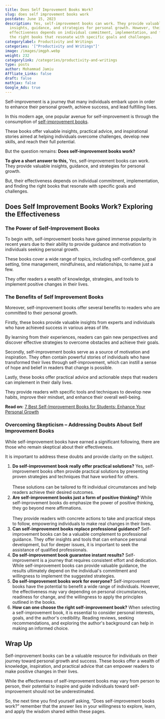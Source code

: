 ```yaml
---
title: Does Self Improvement Books Work?
slug: does self improvement books work
postdate: June 15, 2023
description: Yes, self-improvement books can work. They provide valuable
  insights, guidance, and strategies for personal growth. However, their
  effectiveness depends on individual commitment, implementation, and finding
  the right books that resonate with specific goals and challenges.
categorylabel: Productivity and Writings
categories: '["Productivity and Writings"]'
image: /images/imgph.webp
weight: 232
categorylink: /categories/productivity-and-writings
type: posts
author: Mohammad Jamiu
Affliate_Links: false
draft: false
mathjax: false
Google_Ads: true
---
```

Self-improvement is a journey that many individuals embark upon in order to enhance their personal growth, achieve success, and lead fulfilling lives. 

In this modern age, one popular avenue for self-improvement is through the consumption of [self-improvement books](/misce-post/best-self-improvement-books-for-students/). 

These books offer valuable insights, practical advice, and inspirational stories aimed at helping individuals overcome challenges, develop new skills, and reach their full potential. 

But the question remains: **Does self-improvement books work?**

**To give a short answer to this,** Yes, self-improvement books can work. They provide valuable insights, guidance, and strategies for personal growth. 

But, their effectiveness depends on individual commitment, implementation, and finding the right books that resonate with specific goals and challenges.

## **Does Self Improvement Books Work? Exploring the Effectiveness**

### **The Power of Self-Improvement Books**

To begin with, self-improvement books have gained immense popularity in recent years due to their ability to provide guidance and motivation to individuals seeking personal growth. 

These books cover a wide range of topics, including self-confidence, goal setting, time management, mindfulness, and relationships, to name just a few. 

They offer readers a wealth of knowledge, strategies, and tools to implement positive changes in their lives.

### **The Benefits of Self Improvement Books**

Moreover, self-improvement books offer several benefits to readers who are committed to their personal growth. 

Firstly, these books provide valuable insights from experts and individuals who have achieved success in various areas of life. 

By learning from their experiences, readers can gain new perspectives and discover effective strategies to overcome obstacles and achieve their goals.

Secondly, self-improvement books serve as a source of motivation and inspiration. They often contain powerful stories of individuals who have transformed their lives through self-improvement, which can instill a sense of hope and belief in readers that change is possible.

Lastly, these books offer practical advice and actionable steps that readers can implement in their daily lives. 

They provide readers with specific tools and techniques to develop new habits, improve their mindset, and enhance their overall well-being.

**Read on:** [7 Best Self-Improvement Books for Students: Enhance Your Personal Growth](/misce-post/best-self-improvement-books-for-students/)

### **Overcoming Skepticism – Addressing Doubts About Self Improvement Books**

While self-improvement books have earned a significant following, there are those who remain skeptical about their effectiveness. 

It is important to address these doubts and provide clarity on the subject.

1. **Do self-improvement book really offer practical solutions?**
   Yes, self-improvement books often provide practical solutions by presenting proven strategies and techniques that have worked for others. \
   \
   These solutions can be tailored to fit individual circumstances and help readers achieve their desired outcomes.
2. **Are self-improvement books just a form of positive thinking?**
   While self-improvement books do emphasize the power of positive thinking, they go beyond mere affirmations. \
   \
   They provide readers with concrete actions to take and practical steps to follow, empowering individuals to make real changes in their lives.
3. **Can self-improvement books replace professional guidance?**
   Self-improvement books can be a valuable complement to professional guidance. They offer insights and tools that can enhance personal development, but for deeper issues, it is important to seek the assistance of qualified professionals.
4. **Do self-improvement book guarantee instant results?**
   Self-improvement is a journey that requires consistent effort and dedication. While self-improvement books can provide valuable guidance, the results ultimately depend on the individual's commitment and willingness to implement the suggested strategies.
5. **Do self-improvement books work for everyone?**
   Self-improvement books have the potential to benefit a wide range of individuals. However, the effectiveness may vary depending on personal circumstances, readiness for change, and the willingness to apply the principles outlined in the books.
6. **How can one choose the right self-improvement book?**
    When selecting a self-improvement book, it is essential to consider personal interests, goals, and the author's credibility. Reading reviews, seeking recommendations, and exploring the author's background can help in making an informed choice.

## **Wrap Up**

Self-improvement books can be a valuable resource for individuals on their journey toward personal growth and success. These books offer a wealth of knowledge, inspiration, and practical advice that can empower readers to make positive changes in their lives. 

While the effectiveness of self-improvement books may vary from person to person, their potential to inspire and guide individuals toward self-improvement should not be underestimated.

So, the next time you find yourself asking, “Does self-improvement books work?” remember that the answer lies in your willingness to explore, learn, and apply the wisdom shared within these pages.